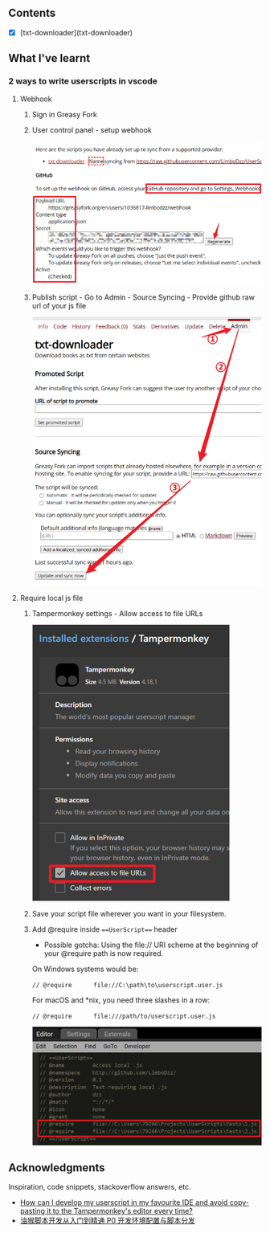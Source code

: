 ## Contents

- [x] [txt-downloader](txt-downloader\)

## What I've learnt

### 2 ways to write userscripts in vscode

1. Webhook

   1. Sign in Greasy Fork

   2. User control panel - setup webhook

      ![setup-github-webhook](assets\setup-github-webhook.png)

   3. Publish script - Go to Admin - Source Syncing - Provide github raw url of your js file

      ![setup-source-syncing](assets\setup-source-syncing.png)

2. Require local js file

   1. Tampermonkey settings - Allow access to file URLs

      ![assets\allow-access-to-file-URLs.png](assets\allow-access-to-file-URLs.png)

   2. Save your script file wherever you want in your filesystem.

   3. Add @require inside `==UserScript==` header

      - Possible gotcha: Using the file:// URI scheme at the beginning of your @require path is now required.

      On Windows systems would be:

      `// @require      file://C:\path\to\userscript.user.js`

      For macOS and \*nix, you need three slashes in a row:

      `// @require      file:///path/to/userscript.user.js`

      ![assets\require-local-js-file.png](assets\require-local-js-file.png)

## Acknowledgments

Inspiration, code snippets, stackoverflow answers, etc.

- [How can I develop my userscript in my favourite IDE and avoid copy-pasting it to the Tampermonkey's editor every time?](https://stackoverflow.com/a/55568568/19419913)
- [油猴脚本开发从入门到精通 P0 开发环境配置与脚本分发](https://www.bilibili.com/video/BV1Da411Z7s7)
